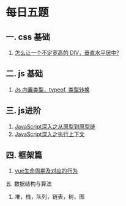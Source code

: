 # 每日五题
## 一.  css 基础
1. [怎么让一个不定宽高的 DIV，垂直水平居中?](css/css_interview.md)

## 二. js 基础
1.  [Js 内置类型，typeof, 类型转换](js/基础/01.md)

## 三. js进阶 
1.  [JavaScript深入之从原型到原型链](js/进阶/原型链.md)
2. [JavaScript深入之执行上下文](js/进阶/js深入执行上下文.md)

## 四.  框架篇
1. [vue生命周期及对应的行为](vue/vue_interview.md)

五. 数据结构与算法
1.  堆，栈，队列，链表，树，图
```

```

